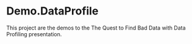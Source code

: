 # Demo.DataProfile
This project are the demos to the The Quest to Find Bad Data with Data Profiling presentation.
